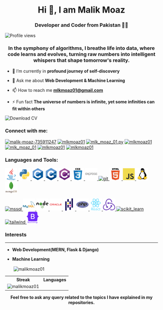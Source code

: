 

<h1 align="center">Hi 👋, I am Malik Moaz</h1>
<h3 align="center">Developer and Coder from Pakistan 🧑‍💻</h3>

![Profile views](https://komarev.com/ghpvc/?username=malikmoaz01&style=plastic&color=brightgreen)



<h3 align="center">In the symphony of algorithms, I breathe life into data, where code learns and evolves, turning raw numbers into intelligent whispers that shape tomorrow's reality.</h3>

- 🌱 I’m currently in **profound journey of self-discovery**

- 💬 Ask me about **Web Development & Machine Learning**

- 📫 How to reach me <a href="mailto:mlkmoaz01@gmail.com">**<mlkmoaz01@gmail.com>**</a>

- ⚡ Fun fact **The universe of numbers is infinite, yet some infinities can fit within others**

<a href="https://github.com/malikmoaz01/resume" download="Malik_Moaz_CV" style="text-decoration: none;">
  <img src="https://img.shields.io/badge/Download%20CV-Click%20Here-brightgreen?style=for-the-badge" alt="Download CV" width="110" height="20"/>
</a>

<h3 align="left">Connect with me:</h3>
<p align="left">

<a href="https://linkedin.com/in/malik-moaz-735911247" target="blank"><img align="center" src="https://raw.githubusercontent.com/rahuldkjain/github-profile-readme-generator/master/src/images/icons/Social/linked-in-alt.svg" alt="malik-moaz-735911247" height="30" width="40" /></a>
<a href="https://fb.com/mlkmoaz01" target="blank"><img align="center" src="https://raw.githubusercontent.com/rahuldkjain/github-profile-readme-generator/master/src/images/icons/Social/facebook.svg" alt="mlkmoaz01" height="30" width="40" /></a>
<a href="https://instagram.com/mlk_moaz_01.py" target="blank"><img align="center" src="https://raw.githubusercontent.com/rahuldkjain/github-profile-readme-generator/master/src/images/icons/Social/instagram.svg" alt="mlk_moaz_01.py" height="30" width="40" /></a>
<a href="https://www.hackerrank.com/mlkmoaz01" target="blank"><img align="center" src="https://raw.githubusercontent.com/rahuldkjain/github-profile-readme-generator/master/src/images/icons/Social/hackerrank.svg" alt="mlkmoaz01" height="30" width="40" /></a>
<a href="https://codeforces.com/profile/mlk_moaz_01" target="blank"><img align="center" src="https://raw.githubusercontent.com/rahuldkjain/github-profile-readme-generator/master/src/images/icons/Social/codeforces.svg" alt="mlk_moaz_01" height="30" width="40" /></a>
<a href="https://www.leetcode.com/mlkmoaz01" target="blank"><img align="center" src="https://raw.githubusercontent.com/rahuldkjain/github-profile-readme-generator/master/src/images/icons/Social/leet-code.svg" alt="mlkmoaz01" height="30" width="40" /></a>
<a href="https://www.codechef.com/users/mlkmoaz01" target="_blank"><img align="center" src="https://cdn.jsdelivr.net/npm/simple-icons@v3/icons/codechef.svg" alt="mlkmoaz01" height="30" width="40" /></a>
</p>

<h3 align="left">Languages and Tools:</h3>
<p align="left"> 
<a href="https://www.java.com" target="_blank" rel="noreferrer"> <img src="https://raw.githubusercontent.com/devicons/devicon/master/icons/java/java-original.svg" alt="java" width="40" height="40"/> </a> 
<a href="https://www.python.org" target="_blank" rel="noreferrer">
<img src="https://raw.githubusercontent.com/devicons/devicon/master/icons/python/python-original.svg" alt="python" width="40" height="40"/>
</a> 
<a href="https://www.cprogramming.com/" target="_blank" rel="noreferrer"> <img src="https://raw.githubusercontent.com/devicons/devicon/master/icons/c/c-original.svg" alt="c" width="40" height="40"/> </a> 
<a href="https://www.w3schools.com/cpp/" target="_blank" rel="noreferrer"> <img src="https://raw.githubusercontent.com/devicons/devicon/master/icons/cplusplus/cplusplus-original.svg" alt="cplusplus" width="40" height="40"/> </a> 
<a href="https://www.w3schools.com/cs/" target="_blank" rel="noreferrer"> <img src="https://raw.githubusercontent.com/devicons/devicon/master/icons/csharp/csharp-original.svg" alt="csharp" width="40" height="40"/> </a> 
<a href="https://www.w3schools.com/css/" target="_blank" rel="noreferrer"> <img src="https://raw.githubusercontent.com/devicons/devicon/master/icons/css3/css3-original-wordmark.svg" alt="css3" width="40" height="40"/> </a> 
<a href="https://expressjs.com" target="_blank" rel="noreferrer"> <img src="https://raw.githubusercontent.com/devicons/devicon/master/icons/express/express-original-wordmark.svg" alt="express" width="40" height="40"/> </a> 
<a href="https://git-scm.com/" target="_blank" rel="noreferrer"> <img src="https://www.vectorlogo.zone/logos/git-scm/git-scm-icon.svg" alt="git" width="40" height="40"/> </a> 
<a href="https://www.w3.org/html/" target="_blank" rel="noreferrer"> <img src="https://raw.githubusercontent.com/devicons/devicon/master/icons/html5/html5-original-wordmark.svg" alt="html5" width="40" height="40"/> </a> 
<a href="https://developer.mozilla.org/en-US/docs/Web/JavaScript" target="_blank" rel="noreferrer"> <img src="https://raw.githubusercontent.com/devicons/devicon/master/icons/javascript/javascript-original.svg" alt="javascript" width="40" height="40"/> </a> 
<a href="https://www.linux.org/" target="_blank" rel="noreferrer"> <img src="https://raw.githubusercontent.com/devicons/devicon/master/icons/linux/linux-original.svg" alt="linux" width="40" height="40"/> </a> 
<a href="https://www.mongodb.com/" target="_blank" rel="noreferrer"> <img src="https://raw.githubusercontent.com/devicons/devicon/master/icons/mongodb/mongodb-original-wordmark.svg" alt="mongodb" width="40" height="40"/> </a>   

<a href="https://www.microsoft.com/en-us/sql-server" target="_blank" rel="noreferrer"> <img src="https://www.svgrepo.com/show/303229/microsoft-sql-server-logo.svg" alt="mssql" width="40" height="40"/> </a> 
<a href="https://www.mysql.com/" target="_blank" rel="noreferrer"> <img src="https://raw.githubusercontent.com/devicons/devicon/master/icons/mysql/mysql-original-wordmark.svg" alt="mysql" width="40" height="40"/> </a> 
<a href="https://nodejs.org" target="_blank" rel="noreferrer"> <img src="https://raw.githubusercontent.com/devicons/devicon/master/icons/nodejs/nodejs-original-wordmark.svg" alt="nodejs" width="40" height="40"/> </a> 
<a href="https://www.oracle.com/" target="_blank" rel="noreferrer"> <img src="https://raw.githubusercontent.com/devicons/devicon/master/icons/oracle/oracle-original.svg" alt="oracle" width="40" height="40"/> </a> 
<a href="https://pandas.pydata.org/" target="_blank" rel="noreferrer"> <img src="https://raw.githubusercontent.com/devicons/devicon/2ae2a900d2f041da66e950e4d48052658d850630/icons/pandas/pandas-original.svg" alt="pandas" width="40" height="40"/> </a> 
<a href="https://www.php.net" target="_blank" rel="noreferrer"> <img src="https://raw.githubusercontent.com/devicons/devicon/master/icons/php/php-original.svg" alt="php" width="40" height="40"/> </a> 
<a href="https://reactjs.org/" target="_blank" rel="noreferrer"> <img src="https://raw.githubusercontent.com/devicons/devicon/master/icons/react/react-original-wordmark.svg" alt="react" width="40" height="40"/> </a> 
<a href="https://redux.js.org" target="_blank" rel="noreferrer"> <img src="https://raw.githubusercontent.com/devicons/devicon/master/icons/redux/redux-original.svg" alt="redux" width="40" height="40"/> </a> 
<a href="https://scikit-learn.org/" target="_blank" rel="noreferrer"> <img src="https://upload.wikimedia.org/wikipedia/commons/0/05/Scikit_learn_logo_small.svg" alt="scikit_learn" width="40" height="40"/> </a> <a href="https://tailwindcss.com/" target="_blank" rel="noreferrer"> <img src="https://www.vectorlogo.zone/logos/tailwindcss/tailwindcss-icon.svg" alt="tailwind" width="40" height="40"/> </a> 
<a href="https://getbootstrap.com" target="_blank" rel="noreferrer"> <img src="https://raw.githubusercontent.com/devicons/devicon/master/icons/bootstrap/bootstrap-plain-wordmark.svg" alt="bootstrap" width="40" height="40"/> </a> </p>

<h3 align="left"> Interests </h3>

---

- **Web Development(MERN, Flask & Django)**
- **Machine Learning** 

 
  <p>&nbsp;<img align="center" src="https://github-readme-stats.vercel.app/api?username=malikmoaz01&show_icons=true&locale=en" alt="malikmoaz01" /></p>


<table>
  <tr>
    <th align="center">Streak</th>
    <th align="center">Languages</th>
  </tr>
  <tr>
  
  <td><img align="left" src="https://github-readme-stats.vercel.app/api/top-langs?username=malikmoaz01&show_icons=true&locale=en&layout=compact" alt="malikmoaz01" /></td>
  
  </tr>
</table>


<p align=center><b>Feel free to ask any query related to the topics I have explained in my repositories.</b></p>
